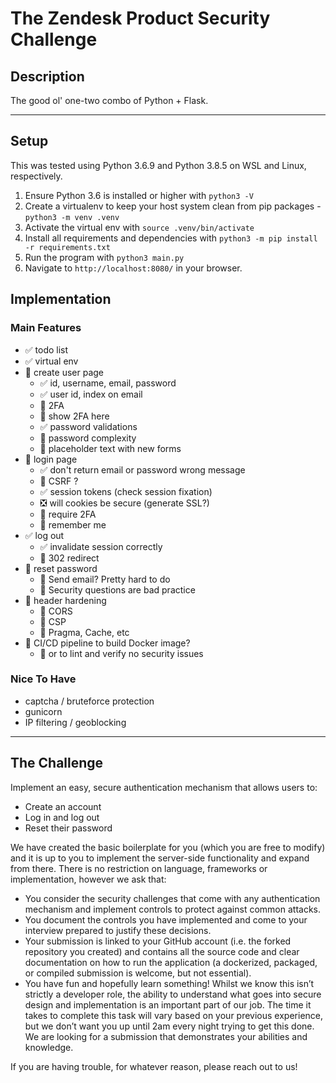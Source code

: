 # The Zendesk Product Security Challenge

## Description
The good ol' one-two combo of Python + Flask.
<hr>

## Setup

This was tested using Python 3.6.9 and Python 3.8.5 on WSL and Linux, respectively.

1. Ensure Python 3.6 is installed or higher with `python3 -V`
2. Create a virtualenv to keep your host system clean from pip packages - `python3 -m venv .venv`
3. Activate the virtual env with `source .venv/bin/activate`
4. Install all requirements and dependencies with `python3 -m pip install -r requirements.txt`
5. Run the program with `python3 main.py`
6. Navigate to `http://localhost:8080/` in your browser.

## Implementation

### Main Features
* :white_check_mark: todo list
* :white_check_mark: virtual env
* :white_square_button: create user page  
    * :white_check_mark: id, username, email, password
    * :white_check_mark: user id, index on email
    * :white_square_button: 2FA
    * :white_square_button: show 2FA here
    * :white_check_mark: password validations
    * :white_square_button: password complexity
    * :white_square_button: placeholder text with new forms
* :white_square_button: login page
    * :white_check_mark: don't return email or password wrong message
    * :white_square_button: CSRF ?
    * :white_check_mark: session tokens (check session fixation)
    * :negative_squared_cross_mark: will cookies be secure (generate SSL?)
    * :white_square_button: require 2FA
    * :white_square_button: remember me
* :white_check_mark: log out
    * :white_check_mark: invalidate session correctly
    * :white_square_button: 302 redirect
* :white_square_button: reset password
    * :white_square_button: Send email? Pretty hard to do
    * :white_square_button: Security questions are bad practice
* :white_square_button: header hardening
    * :white_square_button: CORS
    * :white_square_button: CSP
    * :white_square_button: Pragma, Cache, etc
* :white_square_button: CI/CD pipeline to build Docker image?
    * :white_square_button: or to lint and verify no security issues


### Nice To Have  
*  captcha / bruteforce protection
* gunicorn
* IP filtering / geoblocking
<hr>

## The Challenge

Implement an easy, secure authentication mechanism that allows users to:
- Create an account
- Log in and log out
- Reset their password

We have created the basic boilerplate for you (which you are free to modify) and it is up to you to implement the server-side functionality and expand from there. There is no restriction on language, frameworks or implementation, however we ask that: 
- You consider the security challenges that come with any authentication mechanism and implement controls to protect against common attacks.
- You document the controls you have implemented and come to your interview prepared to justify these decisions.
- Your submission is linked to your GitHub account (i.e. the forked repository you created) and contains all the source code and clear documentation on how to run the application (a dockerized, packaged, or compiled submission is welcome, but not essential). 
- You have fun and hopefully learn something! Whilst we know this isn’t strictly a developer role, the ability to understand what goes into secure design and implementation is an important part of our job. The time it takes to complete this task will vary based on your previous experience, but we don’t want you up until 2am every night trying to get this done. We are looking for a submission that demonstrates your abilities and knowledge.
 
If you are having trouble, for whatever reason, please reach out to us! 

